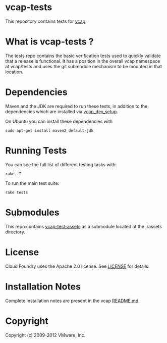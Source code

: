 # vcap-tests

This repository contains tests for [vcap](https://github.com/cloudfoundry/vcap).

# What is vcap-tests ?

The tests repo contains the basic verification tests used to quickly validate
that a release is functional. It has a position in the overall vcap namespace
at vcap/tests and uses the git submodule mechanism to be mounted in that
location.

# Dependencies

Maven and the JDK are required to run these tests, in addition to the dependencies
which are installed via [vcap_dev_setup](https://github.com/cloudfoundry/vcap/blob/master/dev_setup/bin/vcap_dev_setup).

On Ubuntu you can install these dependencies with

    sudo apt-get install maven2 default-jdk

# Running Tests

You can see the full list of different testing tasks with:

    rake -T

To run the main test suite:

    rake tests

# Submodules

This repo contains [vcap-test-assets](https://github.com/cloudfoundry/vcap-test-assets) as a submodule located at the ./assets directory.

# License

Cloud Foundry uses the Apache 2.0 license. See
[LICENSE](https://github.com/cloudfoundry/vcap-tests/blob/master/LICENSE) for details.

# Installation Notes

Complete installation notes are present in the vcap
[README.md](https://github.com/cloudfoundry/vcap/blob/master/README.md).

# Copyright

Copyright (c) 2009-2012 VMware, Inc.
